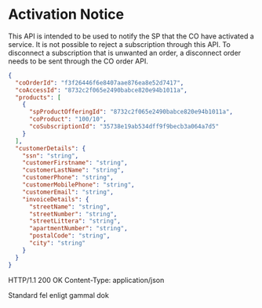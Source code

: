 # Activation Notice

This API is intended to be used to notify the SP that the CO have activated a service. It is not possible to reject
a subscription through this API. To disconnect a subscription that is unwanted an order, a disconnect order needs to be 
sent through the CO order API.

```json
{
  "coOrderId": "f3f26446f6e8407aae876ea8e52d7417",
  "coAccessId": "8732c2f065e2490babce820e94b1011a",
  "products": [
    {
      "spProductOfferingId": "8732c2f065e2490babce820e94b1011a",
      "coProduct": "100/10",
      "coSubscriptionId": "35738e19ab534dff9f9becb3a064a7d5"
    }
  ],
  "customerDetails": {
    "ssn": "string",
    "customerFirstname": "string",
    "customerLastName": "string",
    "customerPhone": "string",
    "customerMobilePhone": "string",
    "customerEmail": "string",
    "invoiceDetails": {
      "streetName": "string",
      "streetNumber": "string",
      "streetLittera": "string",
      "apartmentNumber": "string",
      "postalCode": "string",
      "city": "string"
    }
  }
}
```

HTTP/1.1 200 OK
Content-Type: application/json

Standard fel enligt gammal dok
